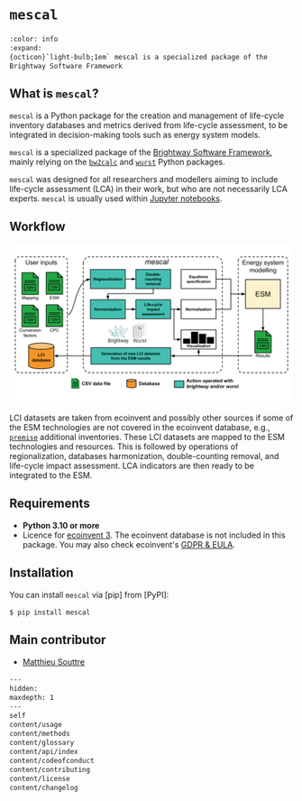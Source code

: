 # `mescal`

```{button-link} https://docs.brightway.dev
:color: info
:expand:
{octicon}`light-bulb;1em` mescal is a specialized package of the Brightway Software Framework
```

## What is `mescal`?

`mescal` is a Python package for the creation and management of life-cycle inventory databases and metrics derived from life-cycle assessment, to be integrated in decision-making tools such as energy system models.

`mescal` is a specialized package of the [Brightway Software Framework](https://brightway.dev/), mainly relying on the [`bw2calc`](https://github.com/brightway-lca/brightway2-calc) and [`wurst`](https://github.com/polca/wurst) Python packages.

`mescal` was designed for all researchers and modellers aiming to include life-cycle assessment (LCA) in their work, but who are not necessarily LCA experts. `mescal` is usually used within [Jupyter notebooks](https://jupyter.org/).

## Workflow

![workflow of the mescal methodology](pics/workflow_v2.png "workflow")

LCI datasets are taken from ecoinvent and possibly other sources if some of the ESM technologies are not covered in the ecoinvent database, e.g., [`premise`](https://linkinghub.elsevier.com/retrieve/pii/S136403212200226X) additional inventories. These LCI datasets are mapped to the ESM technologies and resources. This is followed by operations of regionalization, databases harmonization, double-counting removal, and life-cycle impact assessment. LCA indicators are then ready to be integrated to the ESM. 

## Requirements

- **Python 3.10 or more**
- Licence for [ecoinvent 3](https://ecoinvent.org/). The ecoinvent database is not included in this package. You may also check ecoinvent's [GDPR & EULA](https://ecoinvent.org/gdpr-eula/).

## Installation

You can install `mescal` via [pip] from [PyPI]:

```console
$ pip install mescal
```

## Main contributor

- [Matthieu Souttre](https://github.com/matthieu-str)

```{toctree}
---
hidden:
maxdepth: 1
---
self
content/usage
content/methods
content/glossary
content/api/index
content/codeofconduct
content/contributing
content/license
content/changelog
```
